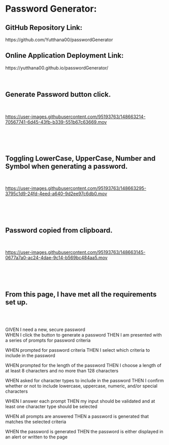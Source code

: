 <h1>Password Generator:</h1>

<h2>GitHub Repository Link:</h2>
https://github.com/Yutthana00/passwordGenerator
<br>
<h2>Online Application Deployment Link:</h2>
https://yutthana00.github.io/passwordGenerator/
<br>
<br>
<br>

<h2>Generate Password button click.</h2>
<br>

https://user-images.githubusercontent.com/95193763/148663214-70567741-6d45-43fb-b339-551b67c63669.mov

<br>
<br>
<br>
<h2>Toggling LowerCase, UpperCase, Number and Symbol when generating a password.</h2>
<br>

https://user-images.githubusercontent.com/95193763/148663295-3795c1d9-24fd-4eed-a640-9d2ee97c6db0.mov

<br>
<br>
<br>
<h2>Password copied from clipboard.</h2>
<br>

https://user-images.githubusercontent.com/95193763/148663145-0677a7a0-ac24-4dae-9c14-b569bc484aa5.mov

<br>
<br>
<br>
<h2>From this page, I have met all the requirements set up.</h2>
<br>
<br>

GIVEN I need a new, secure password
<br>
WHEN I click the button to generate a password
THEN I am presented with a series of prompts for password criteria

WHEN prompted for password criteria
THEN I select which criteria to include in the password

WHEN prompted for the length of the password
THEN I choose a length of at least 8 characters and no more than 128 characters

WHEN asked for character types to include in the password
THEN I confirm whether or not to include lowercase, uppercase, numeric, and/or special characters

WHEN I answer each prompt
THEN my input should be validated and at least one character type should be selected

WHEN all prompts are answered
THEN a password is generated that matches the selected criteria

WHEN the password is generated
THEN the password is either displayed in an alert or written to the page
